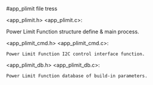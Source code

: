#app_plimit file tress

<app_plimit.h> <app_plimit.c>:

	
Power Limit Function structure define & main process.

<app_plimit_cmd.h> <app_plimit_cmd.c>:

	Power Limit Function I2C control interface function.

<app_plimit_db.h> <app_plimit_db.c>:

	Power Limit Function database of build-in parameters.